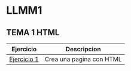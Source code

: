 # LLMM1

## TEMA 1  HTML

Ejercicio | Descripcion
------|------
[Ejercicio 1](TEMA1/HTMLIRAKLY.html)|Crea una pagina con HTML
